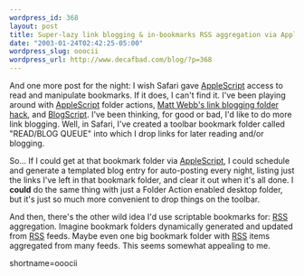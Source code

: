```yaml
--- 
wordpress_id: 368
layout: post
title: Super-lazy link blogging & in-bookmarks RSS aggregation via AppleScript?
date: "2003-01-24T02:42:25-05:00"
wordpress_slug: ooocii
wordpress_url: http://www.decafbad.com/blog/?p=368
---
```

<p>And one more post for the night:  I wish Safari gave <a href="http://www.decafbad.com/twiki/bin/view/Main/AppleScript">AppleScript</a> access to read and manipulate bookmarks.  If it does, I can't find it.  I've been playing around with <a href="http://www.decafbad.com/twiki/bin/view/Main/AppleScript">AppleScript</a> folder actions, <a href="http://interconnected.org/notes/2003/01/Lazy_MacOSX_Weblogging_1.shtml" target="_top">Matt Webb's link blogging folder hack</a>, and <a href="http://www.webentourage.com/blogscript.php" target="_top">BlogScript</a>.  I've been thinking, for good or bad, I'd like to do more link blogging.  Well, in Safari, I've created a toolbar bookmark folder called "READ/BLOG QUEUE" into which I drop links for later reading and/or blogging.</p>
<p>So...  If I could get at that bookmark folder via <a href="http://www.decafbad.com/twiki/bin/view/Main/AppleScript">AppleScript</a>, I could schedule and generate a templated blog entry for auto-posting every night, listing just the links I've left in that bookmark folder, and clear it out when it's all done.  I <strong>could</strong> do the same thing with just a Folder Action enabled desktop folder, but it's just so much more convenient to drop things on the toolbar.</p>
<p>And then, there's the other wild idea I'd use scriptable bookmarks for:  <a href="http://www.decafbad.com/twiki/bin/view/Main/RSS">RSS</a> aggregation.  Imagine bookmark folders dynamically generated and updated from <a href="http://www.decafbad.com/twiki/bin/view/Main/RSS">RSS</a> feeds.  Maybe even one big bookmark folder with <a href="http://www.decafbad.com/twiki/bin/view/Main/RSS">RSS</a> items aggregated from many feeds.  This seems somewhat appealing to me.</p>
<!--more-->
shortname=ooocii
